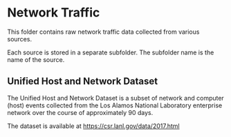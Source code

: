 # Network Traffic

This folder contains raw network traffic data collected from various sources.

Each source is stored in a separate subfolder. The subfolder name is the name of the source.

## Unified Host and Network Dataset

The Unified Host and Network Dataset is a subset of network and computer (host) events collected from the Los Alamos National Laboratory enterprise network over the course of approximately 90 days.

The dataset is available at https://csr.lanl.gov/data/2017.html
